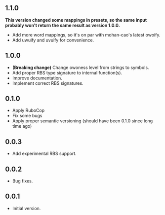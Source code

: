 ## 1.1.0
**This version changed some mappings in presets, so the same input probably won't return the same result as version 1.0.0.**

- Add more word mappings, so it's on par with mohan-cao's latest owoify.
- Add uwuify and uvuify for convenience.

## 1.0.0
- **(Breaking change)** Change owoness level from strings to symbols.
- Add proper RBS type signature to internal function(s).
- Improve documentation.
- Implement correct RBS signatures.

## 0.1.0
- Apply RuboCop
- Fix some bugs
- Apply proper semantic versioning (should have been 0.1.0 since long time ago)

## 0.0.3
- Add experimental RBS support.

## 0.0.2
- Bug fixes.

## 0.0.1
- Initial version.
